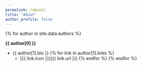 ```yaml
---
permalink: /about/
title: "About"
author_profile: false
---
```


{% for author in site.data.authors %}

**{{ author[0] }}**
- {{ author[1].bio }}
{% for link in author[1].links %}
    - [{{ link.icon }}]({{ link.url }})
{% endfor %}
{% endfor %}
